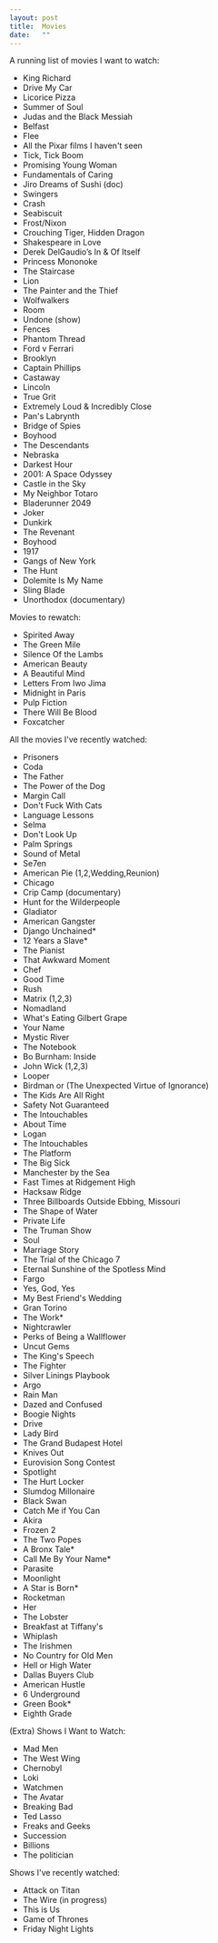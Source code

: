 ```yaml
---
layout: post
title:  Movies
date:   ""
---
```


A running list of movies I want to watch:

- King Richard
- Drive My Car
- Licorice Pizza
- Summer of Soul
- Judas and the Black Messiah
- Belfast
- Flee
- All the Pixar films I haven't seen
- Tick, Tick Boom
- Promising Young Woman
- Fundamentals of Caring
- Jiro Dreams of Sushi (doc)
- Swingers
- Crash
- Seabiscuit
- Frost/Nixon
- Crouching Tiger, Hidden Dragon
- Shakespeare in Love
- Derek DelGaudio’s In & Of Itself
- Princess Mononoke
- The Staircase
- Lion
- The Painter and the Thief
- Wolfwalkers
- Room
- Undone (show)
- Fences
- Phantom Thread
- Ford v Ferrari
- Brooklyn
- Captain Phillips
- Castaway
- Lincoln
- True Grit
- Extremely Loud & Incredibly Close
- Pan's Labrynth
- Bridge of Spies
- Boyhood
- The Descendants
- Nebraska
- Darkest Hour
- 2001: A Space Odyssey
- Castle in the Sky
- My Neighbor Totaro
- Bladerunner 2049
- Joker
- Dunkirk
- The Revenant
- Boyhood
- 1917
- Gangs of New York
- The Hunt
- Dolemite Is My Name
- Sling Blade
- Unorthodox (documentary)


Movies to rewatch:

- Spirited Away
- The Green Mile
- Silence Of the Lambs
- American Beauty
- A Beautiful Mind
- Letters From Iwo Jima
- Midnight in Paris
- Pulp Fiction
- There Will Be Blood
- Foxcatcher


All the movies I've recently watched:

- Prisoners
- Coda
- The Father
- The Power of the Dog
- Margin Call
- Don't Fuck With Cats
- Language Lessons
- Selma
- Don't Look Up
- Palm Springs
- Sound of Metal
- Se7en
- American Pie (1,2,Wedding,Reunion)
- Chicago
- Crip Camp (documentary)
- Hunt for the Wilderpeople
- Gladiator
- American Gangster
- Django Unchained*
- 12 Years a Slave*
- The Pianist
- That Awkward Moment
- Chef
- Good Time
- Rush
- Matrix (1,2,3)
- Nomadland
- What's Eating Gilbert Grape
- Your Name
- Mystic River
- The Notebook
- Bo Burnham: Inside
- John Wick (1,2,3)
- Looper
- Birdman or (The Unexpected Virtue of Ignorance)
- The Kids Are All Right
- Safety Not Guaranteed
- The Intouchables
- About Time
- Logan
- The Intouchables
- The Platform
- The Big Sick
- Manchester by the Sea
- Fast Times at Ridgement High
- Hacksaw Ridge
- Three Billboards Outside Ebbing, Missouri
- The Shape of Water
- Private Life
- The Truman Show
- Soul
- Marriage Story
- The Trial of the Chicago 7
- Eternal Sunshine of the Spotless Mind
- Fargo
- Yes, God, Yes
- My Best Friend's Wedding
- Gran Torino
- The Work*
- Nightcrawler
- Perks of Being a Wallflower
- Uncut Gems
- The King's Speech
- The Fighter
- Silver Linings Playbook
- Argo
- Rain Man
- Dazed and Confused
- Boogie Nights
- Drive
- Lady Bird
- The Grand Budapest Hotel
- Knives Out
- Eurovision Song Contest
- Spotlight
- The Hurt Locker
- Slumdog Millonaire
- Black Swan
- Catch Me if You Can
- Akira
- Frozen 2
- The Two Popes
- A Bronx Tale*
- Call Me By Your Name*
- Parasite
- Moonlight
- A Star is Born*
- Rocketman
- Her
- The Lobster
- Breakfast at Tiffany's
- Whiplash
- The Irishmen
- No Country for Old Men
- Hell or High Water
- Dallas Buyers Club
- American Hustle
- 6 Underground
- Green Book*
- Eighth Grade


(Extra) Shows I Want to Watch:
- Mad Men
- The West Wing
- Chernobyl
- Loki
- Watchmen
- The Avatar
- Breaking Bad
- Ted Lasso
- Freaks and Geeks
- Succession
- Billions
- The politician

Shows I've recently watched:
- Attack on Titan
- The Wire (in progress)
- This is Us
- Game of Thrones
- Friday Night Lights
